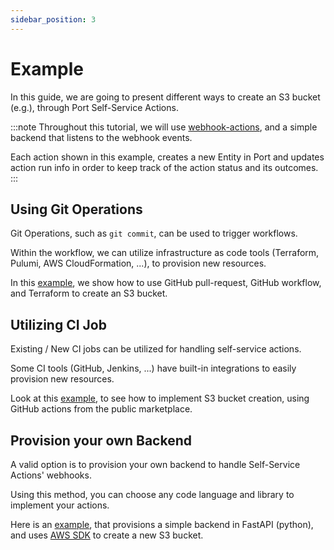 ```yaml
---
sidebar_position: 3
---
```


# Example

In this guide, we are going to present different ways to create an S3 bucket (e.g.), through Port Self-Service Actions.

:::note
Throughout this tutorial, we will use [webhook-actions](../../../platform-overview/self-service-actions/port-execution-architecture/port-execution-webhook.md), and a simple backend that listens to the webhook events.

Each action shown in this example, creates a new Entity in Port and updates action run info in order to keep track of the action status and its outcomes.
:::

## Using Git Operations

Git Operations, such as `git commit`, can be used to trigger workflows.

Within the workflow, we can utilize infrastructure as code tools (Terraform, Pulumi, AWS CloudFormation, ...), to provision new resources.

In this [example](https://github.com/port-labs/port-action-runner-examples/tree/main/python/s3_bucket_creation/terraform_github_workflow/webhook), we show how to use GitHub pull-request, GitHub workflow, and Terraform to create an S3 bucket.

## Utilizing CI Job

Existing / New CI jobs can be utilized for handling self-service actions.

Some CI tools (GitHub, Jenkins, ...) have built-in integrations to easily provision new resources.

Look at this [example](https://github.com/port-labs/port-action-runner-examples/tree/main/python/s3_bucket_creation/github_action/webhook), to see how to implement S3 bucket creation, using GitHub actions from the public marketplace.

## Provision your own Backend

A valid option is to provision your own backend to handle Self-Service Actions' webhooks.

Using this method, you can choose any code language and library to implement your actions.

Here is an [example](https://github.com/port-labs/port-action-runner-examples/tree/main/python/s3_bucket_creation/aws_sdk/webhook), that provisions a simple backend in FastAPI (python), and uses [AWS SDK](https://aws.amazon.com/sdk-for-python/) to create a new S3 bucket.
